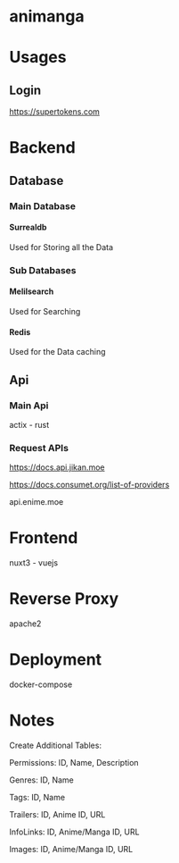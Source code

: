 # animanga
# Usages

## Login

<https://supertokens.com>

# Backend

## Database

### Main Database

#### Surrealdb

Used for Storing all the Data

### Sub Databases

#### Melilsearch

Used for Searching

#### Redis

Used for the Data caching

## Api

### Main Api

actix - rust

### Request APIs

<https://docs.api.jikan.moe>

<https://docs.consumet.org/list-of-providers>

api.enime.moe

# Frontend

nuxt3 - vuejs

# Reverse Proxy

apache2

# Deployment

docker-compose

# Notes

Create Additional Tables:

Permissions: ID, Name, Description

Genres: ID, Name

Tags: ID, Name

Trailers: ID, Anime ID, URL

InfoLinks: ID, Anime/Manga ID, URL

Images: ID, Anime/Manga ID, URL

